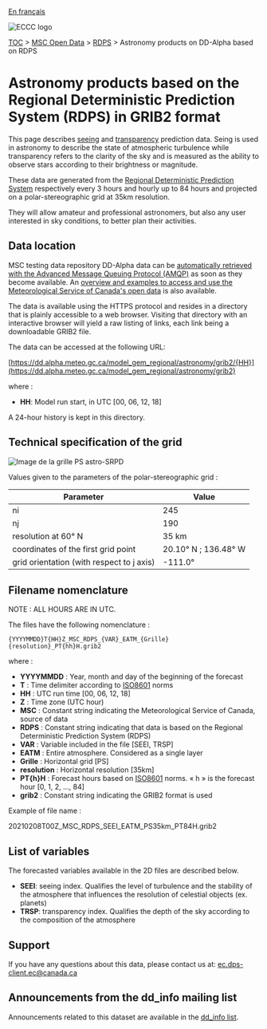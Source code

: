 [En français](readme_astro-rdps-datamart-alpha_fr.md)

![ECCC logo](../../img_eccc-logo.png)

[TOC](../../readme_en.md) > [MSC Open Data](../readme_en.md) > [RDPS](readme_rdps_en.md) > Astronomy products on DD-Alpha based on RDPS

# Astronomy products based on the Regional Deterministic Prediction System (RDPS) in GRIB2 format

This page describes [seeing](https://meteo.gc.ca/astro/seeing_e.html) and [transparency](https://meteo.gc.ca/astro/transparence_e.html) prediction data. Seing is used in astronomy to describe the state of atmospheric turbulence while transparency refers to the clarity of the sky and is measured as the ability to observe stars according to their brightness or magnitude. 

These data are generated from the [Regional Deterministic Prediction System](./readme_rdps_en.md) respectively every 3 hours and hourly up to 84 hours and projected on a polar-stereographic grid at 35km resolution.

They will allow amateur and professional astronomers, but also any user interested in sky conditions, to better plan their activities.

## Data location 

MSC testing data repository DD-Alpha data can be [automatically retrieved with the Advanced Message Queuing Protocol (AMQP)](../../msc-datamart/amqp_en.md) as soon as they become available. An [overview and examples to access and use the Meteorological Service of Canada's open data](../../usage/readme_en.md) is also available.

The data is available using the HTTPS protocol and resides in a directory that is plainly accessible to a web browser. Visiting that directory with an interactive browser will yield a raw listing of links, each link being a downloadable GRIB2 file.

The data can be accessed at the following URL: 

[https://dd.alpha.meteo.gc.ca/model_gem_regional/astronomy/grib2/{HH}](https://dd.alpha.meteo.gc.ca/model_gem_regional/astronomy/grib2)

where :

* __HH__: Model run start, in UTC [00, 06, 12, 18]

A 24-hour history is kept in this directory.

## Technical specification of the grid

![Image de la grille PS astro-SRPD](https://collaboration.cmc.ec.gc.ca/cmc/cmos/public_doc/msc-data/nwp_rdps/grille_rdps-astro_PS.png)

Values given to the parameters of the polar-stereographic grid :

| Parameter | Value |
| ------ | ------ |
| ni | 245 |
| nj | 190 | 
| resolution at 60° N | 35 km |
| coordinates of the first grid point | 20.10° N ; 136.48° W | 
| grid orientation (with respect to j axis) | -111.0° |

## Filename nomenclature 

NOTE : ALL HOURS ARE IN UTC.

The files have the following nomenclature :

```
{YYYYMMDD}T{HH}Z_MSC_RDPS_{VAR}_EATM_{Grille}{resolution}_PT{hh}H.grib2
```

where :

* __YYYYMMDD__ : Year, month and day of the beginning of the forecast
* __T__ : Time delimiter according to [ISO8601](https://en.wikipedia.org/wiki/ISO_8601) norms
* __HH__ : UTC run time [00, 06, 12, 18]
* __Z__ : Time zone (UTC hour)
* __MSC__ : Constant string indicating the Meteorological Service of Canada, source of data
* __RDPS__ : Constant string indicating that data is based on the Regional Deterministic Prediction System (RDPS)
* __VAR__ : Variable included in the file [SEEI, TRSP]
* __EATM__ : Entire atmosphere. Considered as a single layer
* __Grille__ : Horizontal grid [PS]
* __resolution__ : Horizontal resolution [35km]
* __PT{h}H__ : Forecast hours based on [ISO8601](https://en.wikipedia.org/wiki/ISO_8601) norms. « h » is the forecast hour [0, 1, 2, ..., 84]
* __grib2__ : Constant string indicating the GRIB2 format is used

Example of file name : 

20210208T00Z_MSC_RDPS_SEEI_EATM_PS35km_PT84H.grib2

## List of variables

The forecasted variables available in the 2D files are described below.

* __SEEI__: seeing index. Qualifies the level of turbulence and the stability of the atmosphere that influences the resolution of celestial objects (ex. planets)
* __TRSP__: transparency index. Qualifies the depth of the sky according to the composition of the atmosphere

## Support

If you have any questions about this data, please contact us at: [ec.dps-client.ec@canada.ca](mailto:ec.dps-client.ec@canada.ca)

## Announcements from the dd_info mailing list 

Announcements related to this dataset are available in the [dd_info list](https://comm.collab.science.gc.ca/mailman3/postorius/lists/dd_info/).





